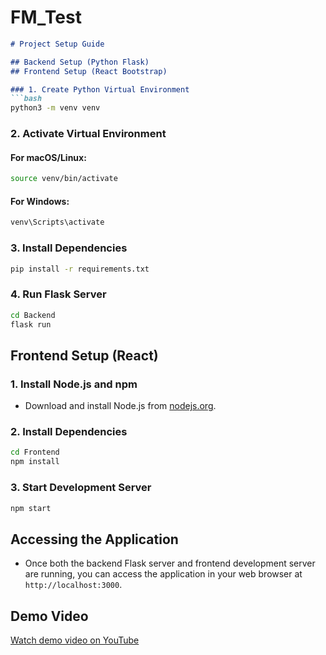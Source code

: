 # FM_Test

```markdown
# Project Setup Guide

## Backend Setup (Python Flask)
## Frontend Setup (React Bootstrap)

### 1. Create Python Virtual Environment
```bash
python3 -m venv venv
```

### 2. Activate Virtual Environment
#### For macOS/Linux:
```bash
source venv/bin/activate
```
#### For Windows:
```bash
venv\Scripts\activate
```

### 3. Install Dependencies
```bash
pip install -r requirements.txt
```

### 4. Run Flask Server
```bash
cd Backend
flask run
```

## Frontend Setup (React)

### 1. Install Node.js and npm
- Download and install Node.js from [nodejs.org](https://nodejs.org/).

### 2. Install Dependencies
```bash
cd Frontend
npm install
```

### 3. Start Development Server
```bash
npm start
```

## Accessing the Application
- Once both the backend Flask server and frontend development server are running, you can access the application in your web browser at `http://localhost:3000`.

## Demo Video
[Watch demo video on YouTube](https://youtu.be/DwyLnAkrmlE)
```
